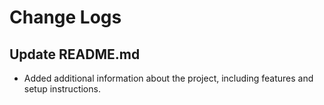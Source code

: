 # Change Logs

## Update README.md
- Added additional information about the project, including features and setup instructions.
